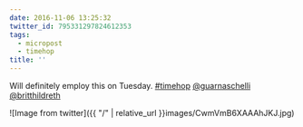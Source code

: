 ```yaml
---
date: 2016-11-06 13:25:32
twitter_id: 795331297824612353
tags:
  - micropost
  - timehop
title: ''
---
```


Will definitely employ this on Tuesday. [#timehop](https://twitter.com/hashtag/timehop) [@guarnaschelli](https://twitter.com/guarnaschelli) [@britthildreth](https://twitter.com/britthildreth)

![Image from twitter]({{ "/" | relative_url  }}images/CwmVmB6XAAAhJKJ.jpg)
